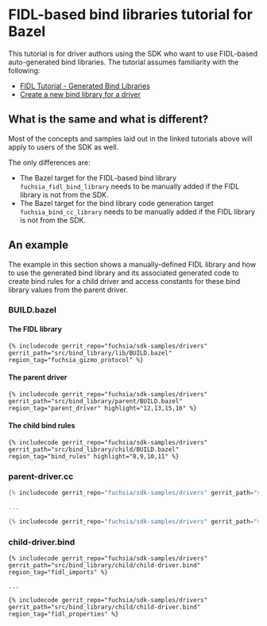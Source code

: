 # FIDL-based bind libraries tutorial for Bazel

This tutorial is for driver authors using the SDK who want to use FIDL-based
auto-generated bind libraries. The tutorial assumes familiarity with the following:

 * [FIDL Tutorial - Generated Bind Libraries](/docs/development/drivers/tutorials/fidl-tutorial.md#generated-bind-libraries)
 * [Create a new bind library for a driver](/docs/development/sdk/create-new-bind-library-for-driver.md)

## What is the same and what is different?

Most of the concepts and samples laid out in the linked tutorials above will apply
to users of the SDK as well.

The only differences are:

 * The Bazel target for the FIDL-based bind library `fuchsia_fidl_bind_library` needs to be
   manually added if the FIDL library is not from the SDK.
 * The Bazel target for the bind library code generation target `fuchsia_bind_cc_library` needs
   to be manually added if the FIDL library is not from the SDK.

## An example

The example in this section shows a manually-defined FIDL library and how to use the generated
bind library and its associated generated code to create bind rules for a child driver and
access constants for these bind library values from the parent driver.

### BUILD.bazel

#### The FIDL library

```bazel {:.devsite-disable-click-to-copy}
{% includecode gerrit_repo="fuchsia/sdk-samples/drivers" gerrit_path="src/bind_library/lib/BUILD.bazel" region_tag="fuchsia_gizmo_protocol" %}
```

#### The parent driver

```bazel {:.devsite-disable-click-to-copy}
{% includecode gerrit_repo="fuchsia/sdk-samples/drivers" gerrit_path="src/bind_library/parent/BUILD.bazel" region_tag="parent_driver" highlight="12,13,15,16" %}
```

#### The child bind rules

```bazel {:.devsite-disable-click-to-copy}
{% includecode gerrit_repo="fuchsia/sdk-samples/drivers" gerrit_path="src/bind_library/child/BUILD.bazel" region_tag="bind_rules" highlight="8,9,10,11" %}
```

### parent-driver.cc

```cpp {:.devsite-disable-click-to-copy}
{% includecode gerrit_repo="fuchsia/sdk-samples/drivers" gerrit_path="src/bind_library/parent/parent-driver.cc" region_tag="bind_imports" highlight="1,3"%}

...

{% includecode gerrit_repo="fuchsia/sdk-samples/drivers" gerrit_path="src/bind_library/parent/parent-driver.cc" region_tag="add_fidl_bind_properties" adjust_indentation="auto" %}
```

### child-driver.bind

```none {:.devsite-disable-click-to-copy}
{% includecode gerrit_repo="fuchsia/sdk-samples/drivers" gerrit_path="src/bind_library/child/child-driver.bind" region_tag="fidl_imports" %}

...

{% includecode gerrit_repo="fuchsia/sdk-samples/drivers" gerrit_path="src/bind_library/child/child-driver.bind" region_tag="fidl_properties" %}
```

